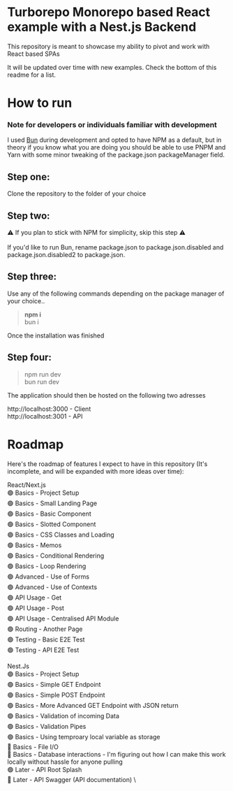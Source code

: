 # Turborepo Monorepo based React example with a Nest.js Backend

This repository is meant to showcase my ability to pivot and work with React based SPAs

It will be updated over time with new examples. Check the bottom of this readme for a list.

# How to run

### Note for developers or individuals familiar with development
I used [Bun](https://bun.sh) during development and opted to have NPM as a default, but in theory if you know what you are doing you should be able to use PNPM and Yarn with some minor tweaking of the package.json packageManager field.

## Step one:
Clone the repository to the folder of your choice

## Step two:
⚠ If you plan to stick with NPM for simplicity, skip this step ⚠\
\
If you'd like to run Bun, rename package.json to package.json.disabled and package.json.disabled2 to package.json.

## Step three:
Use any of the following commands depending on the package manager of your choice..
><b>npm i</b>\
bun i

Once the installation was finished

## Step four:
>npm run dev\
bun run dev

The application should then be hosted on the following two adresses

http://localhost:3000 - Client\
http://localhost:3001 - API

# Roadmap

Here's the roadmap of features I expect to have in this repository (It's incomplete, and will be expanded with more ideas over time):

React/Next.js \
🟢 Basics - Project Setup \
🟢 Basics - Small Landing Page \
🟢 Basics - Basic Component \
🟢 Basics - Slotted Component \
🟢 Basics - CSS Classes and Loading \
🟢 Basics - Memos \
🟢 Basics - Conditional Rendering \
🟢 Basics - Loop Rendering \
🟢 Advanced - Use of Forms \
🟢 Advanced - Use of Contexts \
🟢 API Usage - Get \
🟢 API Usage - Post \
🟢 API Usage - Centralised API Module \
🟢 Routing - Another Page \
🟢 Testing - Basic E2E Test \
🟢 Testing - API E2E Test

Nest.Js \
🟢 Basics - Project Setup \
🟢 Basics - Simple GET Endpoint \
🟢 Basics - Simple POST Endpoint \
🟢 Basics - More Advanced GET Endpoint with JSON return \
🟢 Basics - Validation of incoming Data \
🟢 Basics - Validation Pipes \
🟢 Basics - Using temproary local variable as storage \
🔴 Basics - File I/O \
🔴 Basics - Database interactions - I'm figuring out how I can make this work locally without hassle for anyone pulling\
🟢 Later - API Root Splash \
🔴 Later - API Swagger (API documentation) \